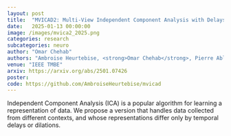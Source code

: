 ```yaml
---
layout: post
title:  "MVICAD2: Multi-View Independent Component Analysis with Delays and Dilations"
date:   2025-01-13 00:00:00
image: /images/mvica2_2025.png
categories: research
subcategories: neuro
author: "Omar Chehab"
authors: "Ambroise Heurtebise, <strong>Omar Chehab</strong>, Pierre Ablin, Alexandre Gramfort"
venue: "IEEE TMBE"
arxiv: https://arxiv.org/abs/2501.07426
poster:
code: https://github.com/AmbroiseHeurtebise/mvicad
---
```

Independent Component Analysis (ICA) is a popular algorithm for learning a representation of data. We propose a version that handles data  collected from different contexts, and whose representations differ only by temporal delays or dilations.
